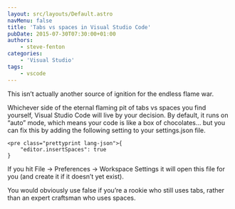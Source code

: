```yaml
---
layout: src/layouts/Default.astro
navMenu: false
title: 'Tabs vs spaces in Visual Studio Code'
pubDate: 2015-07-30T07:30:00+01:00
authors:
    - steve-fenton
categories:
    - 'Visual Studio'
tags:
    - vscode
---
```


This isn’t actually another source of ignition for the endless flame war.

Whichever side of the eternal flaming pit of tabs vs spaces you find yourself, Visual Studio Code will live by your decision. By default, it runs on “auto” mode, which means your code is like a box of chocolates… but you can fix this by adding the following setting to your settings.json file.

```
<pre class="prettyprint lang-json">{
    "editor.insertSpaces": true
}
```
If you hit File -&gt; Preferences -&gt; Workspace Settings it will open this file for you (and create it if it doesn’t yet exist).

You would obviously use false if you’re a rookie who still uses tabs, rather than an expert craftsman who uses spaces.